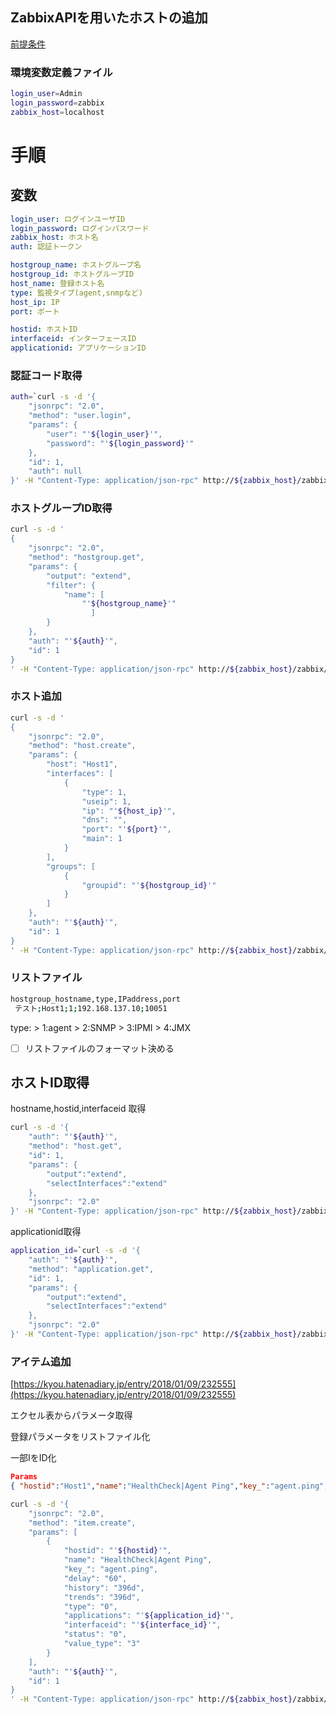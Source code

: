 ## ZabbixAPIを用いたホストの追加

[前提条件](https://www.notion.so/305f211faf8f470ebcd8a243d4a56dd8)

### 環境変数定義ファイル

```bash
login_user=Admin
login_password=zabbix
zabbix_host=localhost
```

# 手順

## 変数

```yaml
login_user: ログインユーザID
login_password: ログインパスワード
zabbix_host: ホスト名
auth: 認証トークン

hostgroup_name: ホストグループ名
hostgroup_id: ホストグループID
host_name: 登録ホスト名
type: 監視タイプ(agent,snmpなど)
host_ip: IP
port: ポート

hostid: ホストID
interfaceid: インターフェースID
applicationid: アプリケーションID
```

### 認証コード取得

```bash
auth=`curl -s -d '{
    "jsonrpc": "2.0",
    "method": "user.login",
    "params": {
        "user": "'${login_user}'",
        "password": "'${login_password}'"
    },
    "id": 1,
    "auth": null
}' -H "Content-Type: application/json-rpc" http://${zabbix_host}/zabbix/api_jsonrpc.php | jq -r .result`
```

### ホストグループID取得

```bash
curl -s -d '
{
    "jsonrpc": "2.0",
    "method": "hostgroup.get",
    "params": {
        "output": "extend",
        "filter": {
            "name": [
                "'${hostgroup_name}'"
                  ]
        }
    },
    "auth": "'${auth}'",
    "id": 1
}
' -H "Content-Type: application/json-rpc" http://${zabbix_host}/zabbix/api_jsonrpc.php | jq -r .result[].groupid
```

### ホスト追加

```bash
curl -s -d '
{
    "jsonrpc": "2.0",
    "method": "host.create",
    "params": {
        "host": "Host1",
        "interfaces": [
            {
                "type": 1,
                "useip": 1,
                "ip": "'${host_ip}'",
                "dns": "",
                "port": "'${port}'",
                "main": 1
            }
        ],
        "groups": [
            {
                "groupid": "'${hostgroup_id}'"
            }
        ]
    },
    "auth": "'${auth}'",
    "id": 1
}
' -H "Content-Type: application/json-rpc" http://${zabbix_host}/zabbix/api_jsonrpc.php | jq -r
```

### リストファイル

```bash
hostgroup_hostname,type,IPaddress,port
 テスト;Host1;1;192.168.137.10;10051
```

type: > 1:agent > 2:SNMP > 3:IPMI > 4:JMX

- [ ]  リストファイルのフォーマット決める

## ホストID取得

hostname,hostid,interfaceid 取得

```bash
curl -s -d '{
    "auth": "'${auth}'",
    "method": "host.get",
    "id": 1,
    "params": {
        "output":"extend",
        "selectInterfaces":"extend"
    },
    "jsonrpc": "2.0"
}' -H "Content-Type: application/json-rpc" http://${zabbix_host}/zabbix/api_jsonrpc.php | jq -r '.result[]|.name+","+.hostid+","+.interfaces[].interfaceid'
```

applicationid取得

```bash
application_id=`curl -s -d '{
    "auth": "'${auth}'",
    "method": "application.get",
    "id": 1,
    "params": {
        "output":"extend",
        "selectInterfaces":"extend"
    },
    "jsonrpc": "2.0"
}' -H "Content-Type: application/json-rpc" http://${zabbix_host}/zabbix/api_jsonrpc.php | jq -r '.result[]|.name+","+.applicationid' | grep "HealthCheck" | awk -F',' '{print $2}'`
```

### アイテム追加

[https://kyou.hatenadiary.jp/entry/2018/01/09/232555](https://kyou.hatenadiary.jp/entry/2018/01/09/232555)

エクセル表からパラメータ取得

登録パラメータをリストファイル化

一部IをID化

```json
Params
{ "hostid":"Host1","name":"HealthCheck|Agent Ping","key_":"agent.ping","delay":"60","history":"396d","trends":"396d","type":"0","applications":"HealthCheck","status":"0","value_type":"3"}
```

```bash
curl -s -d '{
    "jsonrpc": "2.0",
    "method": "item.create",
    "params": [
        {
            "hostid": "'${hostid}'",
            "name": "HealthCheck|Agent Ping",
            "key_": "agent.ping",
            "delay": "60",
            "history": "396d",
            "trends": "396d",
            "type": "0",
            "applications": "'${application_id}'",
            "interfaceid": "'${interface_id}'",
            "status": "0",
            "value_type": "3"
        }
    ],
    "auth": "'${auth}'",
    "id": 1
}
' -H "Content-Type: application/json-rpc" http://${zabbix_host}/zabbix/api_jsonrpc.php | jq -r
```
